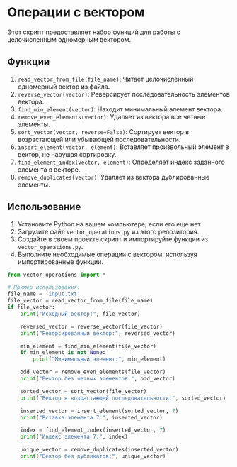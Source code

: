 # Операции с вектором

Этот скрипт предоставляет набор функций для работы с целочисленным одномерным вектором.

## Функции

1. `read_vector_from_file(file_name)`: Читает целочисленный одномерный вектор из файла.
2. `reverse_vector(vector)`: Реверсирует последовательность элементов вектора.
3. `find_min_element(vector)`: Находит минимальный элемент вектора.
4. `remove_even_elements(vector)`: Удаляет из вектора все четные элементы.
5. `sort_vector(vector, reverse=False)`: Сортирует вектор в возрастающей или убывающей последовательности.
6. `insert_element(vector, element)`: Вставляет произвольный элемент в вектор, не нарушая сортировку.
7. `find_element_index(vector, element)`: Определяет индекс заданного элемента в векторе.
8. `remove_duplicates(vector)`: Удаляет из вектора дублированные элементы.

## Использование

1. Установите Python на вашем компьютере, если его еще нет.
2. Загрузите файл `vector_operations.py` из этого репозитория.
3. Создайте в своем проекте скрипт и импортируйте функции из `vector_operations.py`.
4. Выполните необходимые операции с вектором, используя импортированные функции.

```python
from vector_operations import *

# Пример использования:
file_name = 'input.txt'
file_vector = read_vector_from_file(file_name)
if file_vector:
    print("Исходный вектор:", file_vector)

    reversed_vector = reverse_vector(file_vector)
    print("Реверсированный вектор:", reversed_vector)

    min_element = find_min_element(file_vector)
    if min_element is not None:
        print("Минимальный элемент:", min_element)

    odd_vector = remove_even_elements(file_vector)
    print("Вектор без четных элементов:", odd_vector)

    sorted_vector = sort_vector(file_vector)
    print("Вектор в возрастающей последовательности:", sorted_vector)

    inserted_vector = insert_element(sorted_vector, 7)
    print("Вставка элемента 7:", inserted_vector)

    index = find_element_index(inserted_vector, 7)
    print("Индекс элемента 7:", index)

    unique_vector = remove_duplicates(inserted_vector)
    print("Вектор без дубликатов:", unique_vector)
